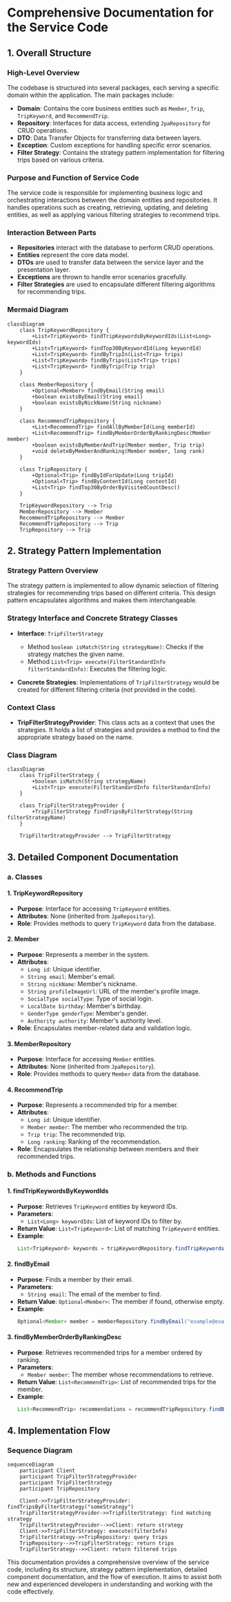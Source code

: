 # Comprehensive Documentation for the Service Code

## 1. Overall Structure

### High-Level Overview
The codebase is structured into several packages, each serving a specific domain within the application. The main packages include:

- **Domain**: Contains the core business entities such as `Member`, `Trip`, `TripKeyword`, and `RecommendTrip`.
- **Repository**: Interfaces for data access, extending `JpaRepository` for CRUD operations.
- **DTO**: Data Transfer Objects for transferring data between layers.
- **Exception**: Custom exceptions for handling specific error scenarios.
- **Filter Strategy**: Contains the strategy pattern implementation for filtering trips based on various criteria.

### Purpose and Function of Service Code
The service code is responsible for implementing business logic and orchestrating interactions between the domain entities and repositories. It handles operations such as creating, retrieving, updating, and deleting entities, as well as applying various filtering strategies to recommend trips.

### Interaction Between Parts
- **Repositories** interact with the database to perform CRUD operations.
- **Entities** represent the core data model.
- **DTOs** are used to transfer data between the service layer and the presentation layer.
- **Exceptions** are thrown to handle error scenarios gracefully.
- **Filter Strategies** are used to encapsulate different filtering algorithms for recommending trips.

### Mermaid Diagram
```mermaid
classDiagram
    class TripKeywordRepository {
        +List<TripKeyword> findTripKeywordsByKeywordIds(List<Long> keywordIds)
        +List<TripKeyword> findTop30ByKeywordId(Long keywordId)
        +List<TripKeyword> findByTripIn(List<Trip> trips)
        +List<TripKeyword> findByTrips(List<Trip> trips)
        +List<TripKeyword> findByTrip(Trip trip)
    }

    class MemberRepository {
        +Optional<Member> findByEmail(String email)
        +boolean existsByEmail(String email)
        +boolean existsByNickName(String nickname)
    }

    class RecommendTripRepository {
        +List<RecommendTrip> findAllByMemberId(Long memberId)
        +List<RecommendTrip> findByMemberOrderByRankingDesc(Member member)
        +boolean existsByMemberAndTrip(Member member, Trip trip)
        +void deleteByMemberAndRanking(Member member, long rank)
    }

    class TripRepository {
        +Optional<Trip> findByIdForUpdate(Long tripId)
        +Optional<Trip> findByContentId(Long contentId)
        +List<Trip> findTop30ByOrderByVisitedCountDesc()
    }

    TripKeywordRepository --> Trip
    MemberRepository --> Member
    RecommendTripRepository --> Member
    RecommendTripRepository --> Trip
    TripRepository --> Trip
```

## 2. Strategy Pattern Implementation

### Strategy Pattern Overview
The strategy pattern is implemented to allow dynamic selection of filtering strategies for recommending trips based on different criteria. This design pattern encapsulates algorithms and makes them interchangeable.

### Strategy Interface and Concrete Strategy Classes
- **Interface**: `TripFilterStrategy`
  - Method `boolean isMatch(String strategyName)`: Checks if the strategy matches the given name.
  - Method `List<Trip> execute(FilterStandardInfo filterStandardInfo)`: Executes the filtering logic.

- **Concrete Strategies**: Implementations of `TripFilterStrategy` would be created for different filtering criteria (not provided in the code).

### Context Class
- **TripFilterStrategyProvider**: This class acts as a context that uses the strategies. It holds a list of strategies and provides a method to find the appropriate strategy based on the name.

### Class Diagram
```mermaid
classDiagram
    class TripFilterStrategy {
        +boolean isMatch(String strategyName)
        +List<Trip> execute(FilterStandardInfo filterStandardInfo)
    }

    class TripFilterStrategyProvider {
        +TripFilterStrategy findTripsByFilterStrategy(String filterStrategyName)
    }

    TripFilterStrategyProvider --> TripFilterStrategy
```

## 3. Detailed Component Documentation

### a. Classes

#### 1. TripKeywordRepository
- **Purpose**: Interface for accessing `TripKeyword` entities.
- **Attributes**: None (inherited from `JpaRepository`).
- **Role**: Provides methods to query `TripKeyword` data from the database.

#### 2. Member
- **Purpose**: Represents a member in the system.
- **Attributes**:
  - `Long id`: Unique identifier.
  - `String email`: Member's email.
  - `String nickName`: Member's nickname.
  - `String profileImageUrl`: URL of the member's profile image.
  - `SocialType socialType`: Type of social login.
  - `LocalDate birthday`: Member's birthday.
  - `GenderType genderType`: Member's gender.
  - `Authority authority`: Member's authority level.
- **Role**: Encapsulates member-related data and validation logic.

#### 3. MemberRepository
- **Purpose**: Interface for accessing `Member` entities.
- **Attributes**: None (inherited from `JpaRepository`).
- **Role**: Provides methods to query `Member` data from the database.

#### 4. RecommendTrip
- **Purpose**: Represents a recommended trip for a member.
- **Attributes**:
  - `Long id`: Unique identifier.
  - `Member member`: The member who recommended the trip.
  - `Trip trip`: The recommended trip.
  - `Long ranking`: Ranking of the recommendation.
- **Role**: Encapsulates the relationship between members and their recommended trips.

### b. Methods and Functions

#### 1. findTripKeywordsByKeywordIds
- **Purpose**: Retrieves `TripKeyword` entities by keyword IDs.
- **Parameters**:
  - `List<Long> keywordIds`: List of keyword IDs to filter by.
- **Return Value**: `List<TripKeyword>`: List of matching `TripKeyword` entities.
- **Example**:
  ```java
  List<TripKeyword> keywords = tripKeywordRepository.findTripKeywordsByKeywordIds(Arrays.asList(1L, 2L, 3L));
  ```

#### 2. findByEmail
- **Purpose**: Finds a member by their email.
- **Parameters**:
  - `String email`: The email of the member to find.
- **Return Value**: `Optional<Member>`: The member if found, otherwise empty.
- **Example**:
  ```java
  Optional<Member> member = memberRepository.findByEmail("example@example.com");
  ```

#### 3. findByMemberOrderByRankingDesc
- **Purpose**: Retrieves recommended trips for a member ordered by ranking.
- **Parameters**:
  - `Member member`: The member whose recommendations to retrieve.
- **Return Value**: `List<RecommendTrip>`: List of recommended trips for the member.
- **Example**:
  ```java
  List<RecommendTrip> recommendations = recommendTripRepository.findByMemberOrderByRankingDesc(member);
  ```

## 4. Implementation Flow

### Sequence Diagram
```mermaid
sequenceDiagram
    participant Client
    participant TripFilterStrategyProvider
    participant TripFilterStrategy
    participant TripRepository

    Client->>TripFilterStrategyProvider: findTripsByFilterStrategy("someStrategy")
    TripFilterStrategyProvider->>TripFilterStrategy: find matching strategy
    TripFilterStrategyProvider-->>Client: return strategy
    Client->>TripFilterStrategy: execute(filterInfo)
    TripFilterStrategy->>TripRepository: query trips
    TripRepository-->>TripFilterStrategy: return trips
    TripFilterStrategy-->>Client: return filtered trips
```

This documentation provides a comprehensive overview of the service code, including its structure, strategy pattern implementation, detailed component documentation, and the flow of execution. It aims to assist both new and experienced developers in understanding and working with the code effectively.
